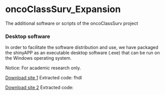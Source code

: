 # oncoClassSurv_Expansion
The additional software or scripts of the oncoClassSurv project

### Desktop software

In order to facilitate the software distribution and use, we have packaged the shinyAPP as an executable desktop software (.exe) that can be run on the Windows operating system. 

Notice: For academic research only.


[Download site 1](https://pan.baidu.com/s/1PoAF8CB3TKpLMttGKrf8NQ)
Extracted code: fhdl

[Download site 2]()
Extracted code:
